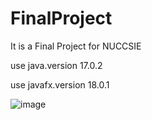 # FinalProject

It is a Final Project for NUCCSIE

use java.version 17.0.2

use javafx.version 18.0.1

![image](https://user-images.githubusercontent.com/84084535/165260982-512a8da1-f070-4e90-8eb7-cbdfb5024a58.png)

